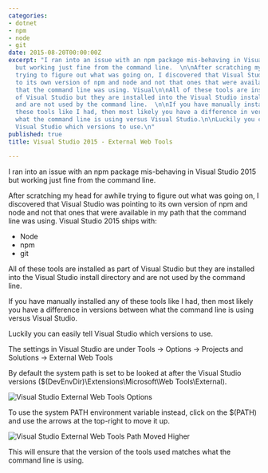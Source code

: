 ```yaml
---
categories:
- dotnet
- npm
- node
- git
date: 2015-08-20T00:00:00Z
excerpt: "I ran into an issue with an npm package mis-behaving in Visual Studio 2015
  but working just fine from the command line.  \n\nAfter scratching my head for awhile
  trying to figure out what was going on, I discovered that Visual Studio was pointing
  to its own version of npm and node and not that ones that were available in my path
  that the command line was using. Visual\n\nAll of these tools are installed as part
  of Visual Studio but they are installed into the Visual Studio install directory
  and are not used by the command line.  \n\nIf you have manually installed any of
  these tools like I had, then most likely you have a difference in versions between
  what the command line is using versus Visual Studio.\n\nLuckily you can easily tell
  Visual Studio which versions to use.\n"
published: true
title: Visual Studio 2015 - External Web Tools

---
```


I ran into an issue with an npm package mis-behaving in Visual Studio 2015 but working just fine from the command line.

After scratching my head for awhile trying to figure out what was going on, I discovered that Visual Studio was pointing to its own version of npm and node and not that ones that were available in my path that the command line was using. Visual Studio 2015 ships with:

* Node
* npm
* git

All of these tools are installed as part of Visual Studio but they are installed into the Visual Studio install directory and are not used by the command line.

If you have manually installed any of these tools like I had, then most likely you have a difference in versions between what the command line is using versus Visual Studio.

Luckily you can easily tell Visual Studio which versions to use.

The settings in Visual Studio are under Tools -> Options -> Projects and Solutions -> External Web Tools

By default the system path is set to be looked at after the Visual Studio versions ($(DevEnvDir)\Extensions\Microsoft\Web Tools\External).

![Visual Studio External Web Tools Options](/images/VisualStudio/VisualStudio2015-ExternalWebTools.png)

To use the system PATH environment variable instead, click on the $(PATH) and use the arrows at the top-right to move it up.

![Visual Studio External Web Tools Path Moved Higher](/images/VisualStudio/VisualStudio2015-ExternalWebTools_PathHigher.png)

This will ensure that the version of the tools used matches what the command line is using.
